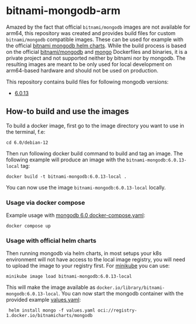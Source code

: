 # bitnami-mongodb-arm

Amazed by the fact that official `bitnami/mongodb` images are not available for arm64, this repository was created and
provides build files for custom `bitnami/mongodb` compatible images. These can be used for example with the official
[bitnami mongodb helm charts](https://github.com/bitnami/charts/tree/main/bitnami/mongodb). While the build process is
based on the official [bitnami/mongodb](https://github.com/bitnami/containers/tree/main/bitnami/mongodb/) and
[mongo](https://github.com/docker-library/mongo/) Dockerfiles and binaries, it is a private project and not supported
neither by bitnami nor by mongodb. The resulting images are meant to be only used for local development on arm64-based
hardware and should not be used on production.

This repository contains build files for following mongodb versions:
- [6.0.13](6.0)

## How-to build and use the images

To build a docker image, first  go to the image directory you want to use in the terminal, f.e:

```shell
cd 6.0/debian-12
```

Then run following docker build command to build and tag an image. The following example will produce an image with the
`bitnami-mongodb:6.0.13-local` tag:

```shell
docker build -t bitnami-mongodb:6.0.13-local .
```

You can now use the image `bitnami-mongodb:6.0.13-local` locally.

### Usage via docker compose

Example usage with [mongodb 6.0 docker-compose.yaml](6.0/debian-12/docker-compose.yml):

```shell
docker compose up
```

### Usage with official helm charts

Then running mongodb via helm charts, in most setups your k8s environment will not have access to the local image
registry, you will need to upload the image to your registry first. For [minikube](https://minikube.sigs.k8s.io/docs/)
you can use:

```shell
minikube image load bitnami-mongodb:6.0.13-local
```

This will make the image available as `docker.io/library/bitnami-mongodb:6.0.13-local`. You can now start the mongodb
container with the provided example [values.yaml](6.0/debian-12/values.yaml):

```shell
 helm install mongo -f values.yaml oci://registry-1.docker.io/bitnamicharts/mongodb
```